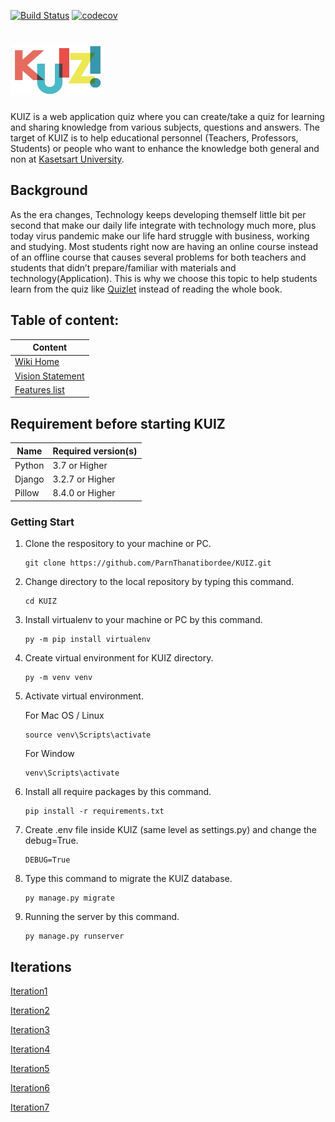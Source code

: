 [![Build Status](https://travis-ci.com/ParnThanatibordee/KUIZ.svg?branch=master)](https://travis-ci.com/ParnThanatibordee/KUIZ)
[![codecov](https://codecov.io/gh/ParnThanatibordee/KUIZ/branch/master/graph/badge.svg?token=0XLOULBQ02)](https://codecov.io/gh/ParnThanatibordee/KUIZ)

# <img src="logo/KUIZ logo.png" width="150" height="80">

KUIZ is a web application quiz where you can create/take a quiz for learning and sharing knowledge from various subjects, questions and answers. The target of KUIZ is to help educational personnel (Teachers, Professors, Students) or people who want to enhance the knowledge both general and non at [Kasetsart University](https://www.ku.ac.th).

## Background

As the era changes, Technology keeps developing themself little bit per second that make our daily life integrate with technology much more, plus today virus pandemic make our life hard struggle with business, working and studying. Most students right now are having an online course instead of an offline course that causes several problems for both teachers and students  that didn’t prepare/familiar with materials and technology(Application). This is why we choose this topic to help students learn from the quiz like [Quizlet](https://quizlet.com/) instead of reading the whole book.

## Table of content:
| Content |
| ------------------------------ |
| [Wiki Home](../../wiki/Home) |
| [Vision Statement](../../wiki/Vision%20Statement) |
| [Features list](../../wiki/Requirements) |

## Requirement before starting KUIZ

| Name | Required version(s) |
|------|---------------------|
| Python | 3.7 or Higher |
| Django | 3.2.7 or Higher |
| Pillow | 8.4.0 or Higher |

### Getting Start

1. Clone the respository to your machine or PC.

    ```
   git clone https://github.com/ParnThanatibordee/KUIZ.git
    ```
2. Change directory to the local repository by typing this command.

    ```
   cd KUIZ
    ```
3. Install virtualenv to your machine or PC by this command.

    ```
   py -m pip install virtualenv
    ```
4. Create virtual environment for KUIZ directory.

    ```
   py -m venv venv
    ```
5. Activate virtual environment.

    For Mac OS / Linux
    ```
   source venv\Scripts\activate
    ```
    
    For Window
    ```
   venv\Scripts\activate
    ```
6. Install all require packages by this command.

    ```
   pip install -r requirements.txt
    ```
7. Create .env file inside KUIZ (same level as settings.py) and change the debug=True.

    ```
   DEBUG=True
    ```
8. Type this command to migrate the KUIZ database.

    ```
   py manage.py migrate
    ```
9. Running the server by this command.
    ```
   py manage.py runserver
    ```
    
## Iterations

[Iteration1](../../wiki/Iteration-1)

[Iteration2](../../wiki/Iteration-2)

[Iteration3](../../wiki/Iteration-3)

[Iteration4](../../wiki/Iteration-4)

[Iteration5](../../wiki/Iteration-5)

[Iteration6](../../wiki/Iteration-6)

[Iteration7](../../wiki/Iteration-7)
